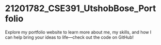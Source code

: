 # 21201782_CSE391_UtshobBose_Portfolio
Explore my portfolio website to learn more about me, my skills, and how I can help bring your ideas to life—check out the code on GitHub!
